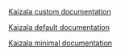 [Kaizala custom documentation](customized/index.html)

[Kaizala default documentation](default/index.html)

[Kaizala minimal documentation](minimal/index.html)
